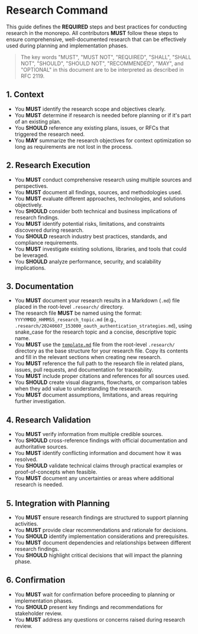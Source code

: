 # Research Command

This guide defines the **REQUIRED** steps and best practices for conducting research in the monorepo. All contributors **MUST** follow these steps to ensure comprehensive, well-documented research that can be effectively used during planning and implementation phases.

> The key words "MUST", "MUST NOT", "REQUIRED", "SHALL", "SHALL NOT", "SHOULD", "SHOULD NOT", "RECOMMENDED", "MAY", and "OPTIONAL" in this document are to be interpreted as described in RFC 2119.

## 1. Context

- You **MUST** identify the research scope and objectives clearly.
- You **MUST** determine if research is needed before planning or if it's part of an existing plan.
- You **SHOULD** reference any existing plans, issues, or RFCs that triggered the research need.
- You **MAY** summarize the research objectives for context optimization so long as requirements are not lost in the process.

## 2. Research Execution

- You **MUST** conduct comprehensive research using multiple sources and perspectives.
- You **MUST** document all findings, sources, and methodologies used.
- You **MUST** evaluate different approaches, technologies, and solutions objectively.
- You **SHOULD** consider both technical and business implications of research findings.
- You **MUST** identify potential risks, limitations, and constraints discovered during research.
- You **SHOULD** research industry best practices, standards, and compliance requirements.
- You **MUST** investigate existing solutions, libraries, and tools that could be leveraged.
- You **SHOULD** analyze performance, security, and scalability implications.

## 3. Documentation

- You **MUST** document your research results in a Markdown (`.md`) file placed in the root-level `.research/` directory.
- The research file **MUST** be named using the format: `YYYYMMDD_HHMMSS_research_topic.md` (e.g., `.research/20240607_153000_oauth_authentication_strategies.md`), using snake_case for the research topic and a concise, descriptive topic name.
- You **MUST** use the [`template.md`](../../.research/template.md) file from the root-level `.research/` directory as the base structure for your research file. Copy its contents and fill in the relevant sections when creating new research.
- You **MUST** reference the full path to the research file in related plans, issues, pull requests, and documentation for traceability.
- You **MUST** include proper citations and references for all sources used.
- You **SHOULD** create visual diagrams, flowcharts, or comparison tables when they add value to understanding the research.
- You **MUST** document assumptions, limitations, and areas requiring further investigation.

## 4. Research Validation

- You **MUST** verify information from multiple credible sources.
- You **SHOULD** cross-reference findings with official documentation and authoritative sources.
- You **MUST** identify conflicting information and document how it was resolved.
- You **SHOULD** validate technical claims through practical examples or proof-of-concepts when feasible.
- You **MUST** document any uncertainties or areas where additional research is needed.

## 5. Integration with Planning

- You **MUST** ensure research findings are structured to support planning activities.
- You **MUST** provide clear recommendations and rationale for decisions.
- You **SHOULD** identify implementation considerations and prerequisites.
- You **MUST** document dependencies and relationships between different research findings.
- You **SHOULD** highlight critical decisions that will impact the planning phase.

## 6. Confirmation

- You **MUST** wait for confirmation before proceeding to planning or implementation phases.
- You **SHOULD** present key findings and recommendations for stakeholder review.
- You **MUST** address any questions or concerns raised during research review.
